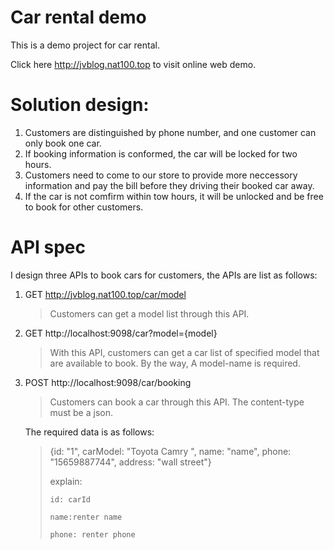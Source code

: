 # Car rental demo

This is a demo project for car rental.

Click here http://jvblog.nat100.top to visit online web demo.

# Solution design:

1) Customers are distinguished by phone number, and one customer can only book one car.
2) If booking information is conformed, the car will be locked for two hours.
3) Customers need to come to our store to provide more neccessory information and pay the bill before they driving their
   booked car away.
4) If the car is not comfirm within tow hours, it will be unlocked and be free to book for other customers.

# API spec

I design three APIs to book cars for customers, the APIs are list as follows:

1) GET http://jvblog.nat100.top/car/model
   > Customers can get a model list through this API.
2) GET http://localhost:9098/car?model={model}
   > With this API, customers can get a car list of specified model that are available to book. By the way, A model-name is required.
3) POST http://localhost:9098/car/booking
   > Customers can book a car through this API. The content-type must be a json.
   >
   The required data is as follows:
   >
   >{id: "1", carModel: "Toyota Camry ", name: "name", phone: "15659887744", address: "wall street"}
   >
   > explain:
   >
   >     id: carId
   >
   >     name:renter name
   >
   >     phone: renter phone

   
    

